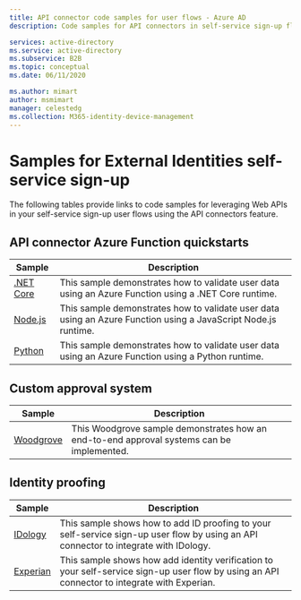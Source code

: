 ```yaml
---
title: API connector code samples for user flows - Azure AD
description: Code samples for API connectors in self-service sign-up flows for Azure Active Directory External Identities.

services: active-directory
ms.service: active-directory
ms.subservice: B2B
ms.topic: conceptual
ms.date: 06/11/2020

ms.author: mimart
author: msmimart
manager: celestedg
ms.collection: M365-identity-device-management
---
```


# Samples for External Identities self-service sign-up

The following tables provide links to code samples for leveraging Web APIs in your self-service sign-up user flows using the API connectors feature.

## API connector Azure Function quickstarts

| Sample | Description |
|--------| ----------- |
| [.NET Core](https://github.com/azure-ad-b2c/saml-sp-tester/tree/master/source-code) |  This sample demonstrates how to validate user data using an Azure Function using a .NET Core runtime. |
| [Node.js](../../azure-docs-pr/articles/active-directory/b2b/invite-internal-users.md#use-the-invitation-api-to-send-a-b2b-invitation) |  This sample demonstrates how to validate user data using an Azure Function using a JavaScript Node.js runtime. |
| [Python](../../azure-docs-pr/articles/active-directory/b2b/invite-internal-users.md#use-the-invitation-api-to-send-a-b2b-invitation) | This sample demonstrates how to validate user data using an Azure Function using a Python runtime.  |

<!-- \| [Java](../../azure-docs-pr/articles/active-directory/b2b/invite-internal-users.md#use-the-invitation-api-to-send-a-b2b-invitation) |  The sample below illustrates how to call the invitation API to invite an internal user as a B2B user. | -->

## Custom approval system

| Sample | Description |
|--------| ----------- |
| [Woodgrove](code-samples.md) | This Woodgrove sample demonstrates how an end-to-end approval systems can be implemented. |

## Identity proofing

| Sample | Description |
|--------| ----------- |
| [IDology](https://github.com/Azure-Samples/active-directory-dotnet-external-identities-idology-identity-proofing) | This sample shows how to add ID proofing to your self-service sign-up user flow by using an API connector to integrate with IDology. |
| [Experian](https://github.com/Azure-Samples/) | This sample shows how add identity verification to your self-service sign-up user flow by using an API connector to integrate with Experian. |
